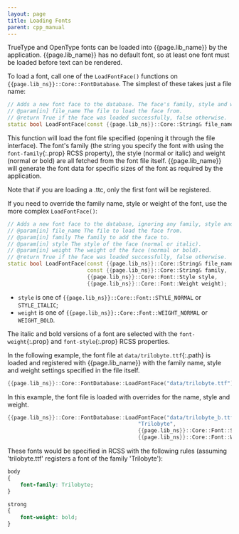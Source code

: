 ```yaml
---
layout: page
title: Loading Fonts
parent: cpp_manual
---
```


TrueType and OpenType fonts can be loaded into {{page.lib_name}} by the application. {{page.lib_name}} has no default font, so at least one font must be loaded before text can be rendered.

To load a font, call one of the `LoadFontFace()` functions on `{{page.lib_ns}}::Core::FontDatabase`. The simplest of these takes just a file name:

```cpp
// Adds a new font face to the database. The face's family, style and weight will be determined from the face itself.
// @param[in] file_name The file to load the face from.
// @return True if the face was loaded successfully, false otherwise.
static bool LoadFontFace(const {{page.lib_ns}}::Core::String& file_name);
```

This function will load the font file specified (opening it through the file interface). The font's family (the string you specify the font with using the `font-family`{:.prop} RCSS property), the style (normal or italic) and weight (normal or bold) are all fetched from the font file itself. {{page.lib_name}} will generate the font data for specific sizes of the font as required by the application.

Note that if you are loading a .ttc, only the first font will be registered.

If you need to override the family name, style or weight of the font, use the more complex `LoadFontFace()`:

```cpp
// Adds a new font face to the database, ignoring any family, style and weight information stored in the face itself.
// @param[in] file_name The file to load the face from.
// @param[in] family The family to add the face to.
// @param[in] style The style of the face (normal or italic).
// @param[in] weight The weight of the face (normal or bold).
// @return True if the face was loaded successfully, false otherwise.
static bool LoadFontFace(const {{page.lib_ns}}::Core::String& file_name,
                         const {{page.lib_ns}}::Core::String& family,
                         {{page.lib_ns}}::Core::Font::Style style,
                         {{page.lib_ns}}::Core::Font::Weight weight);
```

 * `style` is one of `{{page.lib_ns}}::Core::Font::STYLE_NORMAL` or `STYLE_ITALIC`;
 * `weight` is one of `{{page.lib_ns}}::Core::Font::WEIGHT_NORMAL` or `WEIGHT_BOLD`.

The italic and bold versions of a font are selected with the `font-weight`{:.prop} and `font-style`{:.prop} RCSS properties.

In the following example, the font file at `data/trilobyte.ttf`{:.path} is loaded and registered with {{page.lib_name}} with the family name, style and weight settings specified in the file itself.

```cpp
{{page.lib_ns}}::Core::FontDatabase::LoadFontFace("data/trilobyte.ttf");
```

In this example, the font file is loaded with overrides for the name, style and weight.

```cpp
{{page.lib_ns}}::Core::FontDatabase::LoadFontFace("data/trilobyte_b.ttf",
                                         "Trilobyte",
                                         {{page.lib_ns}}::Core::Font::STYLE_NORMAL,
                                         {{page.lib_ns}}::Core::Font::WEIGHT_BOLD);
```

These fonts would be specified in RCSS with the following rules (assuming 'trilobyte.ttf' registers a font of the family 'Trilobyte'):

```css
body
{
    font-family: Trilobyte;
}

strong
{
    font-weight: bold;
}
```